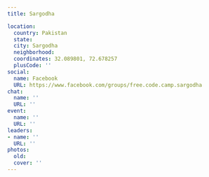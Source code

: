 ```yaml
---
title: Sargodha

location:
  country: Pakistan
  state: 
  city: Sargodha
  neighborhood: 
  coordinates: 32.089801, 72.678257
  plusCode: ''
social:
  name: Facebook
  URL: https://www.facebook.com/groups/free.code.camp.sargodha
chat:
  name: ''
  URL: ''
event:
  name: ''
  URL: ''
leaders:
- name: ''
  URL: ''
photos:
  old: 
  cover: ''
---
```

